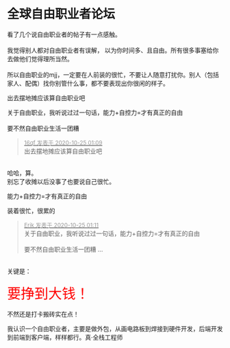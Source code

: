 # 全球自由职业者论坛


看了几个说自由职业者的帖子有一点感触。<br />
<br />
我觉得别人都对自由职业者有误解， 以为你时间多、且自由。所有很多事塞给你去做他们觉得理所当然。<br />
<br />
所以自由职业的mjj，一定要在人前装的很忙，不要让人随意打扰你。别人（包括家人、配偶）找你别管什么事，都不要表现出你很闲的样子。

出去摆地摊应该算自由职业吧<img src="static/image/smiley/default/lol.gif" smilieid="12" border="0" alt="" />

关于自由职业，我听说过过一句话，能力+自控力=才有真正的自由<br />
<br />
要不然自由职业生活一团糟

<div class="quote"><blockquote><font size="2"><a href="https://www.hostloc.com/forum.php?mod=redirect&amp;goto=findpost&amp;pid=9348424&amp;ptid=758159" target="_blank"><font color="#999999">16qf 发表于 2020-10-25 01:09</font></a></font><br />
出去摆地摊应该算自由职业吧</blockquote></div><br />
哈哈，算。<br />
别忘了收摊以后没事了也要说自己很忙。

能力+自控力=才有真正的自由

装着很忙，很累的

<div class="quote"><blockquote><font size="2"><a href="https://www.hostloc.com/forum.php?mod=redirect&amp;goto=findpost&amp;pid=9348426&amp;ptid=758159" target="_blank"><font color="#999999">Erik 发表于 2020-10-25 01:11</font></a></font><br />
关于自由职业，我听说过过一句话，能力+自控力=才有真正的自由<br />
<br />
要不然自由职业生活一团糟 ...</blockquote></div><br />
关键是：<br />
<br />
<font color="Red"><font size="6">要挣到大钱！</font></font><br />
<br />
不然还是打卡搬砖实在点！

我认识一个自由职业者，主要是做外包，从画电路板到焊接到硬件开发，后端开发到前端到客户端，样样都行。真·全栈工程师<img id="aimg_v7Ok6" onclick="zoom(this, this.src, 0, 0, 0)" class="zoom" src="https://cdn.jsdelivr.net/gh/hishis/forum-master/public/images/patch.gif" onmouseover="img_onmouseoverfunc(this)" onload="thumbImg(this)" border="0" alt="" />

